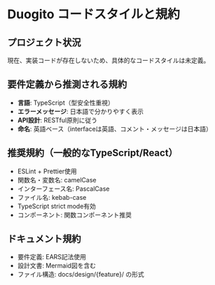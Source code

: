 # Duogito コードスタイルと規約

## プロジェクト状況
現在、実装コードが存在しないため、具体的なコードスタイルは未定義。

## 要件定義から推測される規約
- **言語**: TypeScript（型安全性重視）
- **エラーメッセージ**: 日本語で分かりやすく表示
- **API設計**: RESTful原則に従う
- **命名**: 英語ベース（interfaceは英語、コメント・メッセージは日本語）

## 推奨規約（一般的なTypeScript/React）
- ESLint + Prettier使用
- 関数名・変数名: camelCase
- インターフェース名: PascalCase
- ファイル名: kebab-case
- TypeScript strict mode有効
- コンポーネント: 関数コンポーネント推奨

## ドキュメント規約
- 要件定義: EARS記法使用
- 設計文書: Mermaid図を含む
- ファイル構造: docs/design/{feature}/ の形式